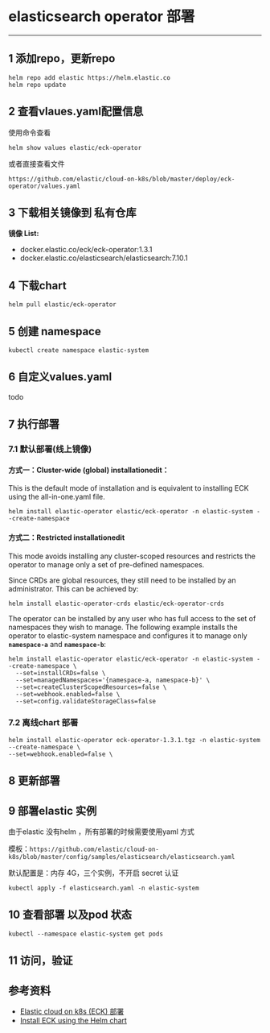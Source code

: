 # elasticsearch operator 部署

----

## 1 添加repo，更新repo

```
helm repo add elastic https://helm.elastic.co
helm repo update
```

## 2 查看vlaues.yaml配置信息
使用命令查看

```
helm show values elastic/eck-operator
```

或者直接查看文件

 ```
 https://github.com/elastic/cloud-on-k8s/blob/master/deploy/eck-operator/values.yaml
 ```

## 3  下载相关镜像到 私有仓库
**镜像 List:**

- docker.elastic.co/eck/eck-operator:1.3.1
- docker.elastic.co/elasticsearch/elasticsearch:7.10.1

## 4 下载chart 

```
helm pull elastic/eck-operator
```

## 5 创建 namespace
```
kubectl create namespace elastic-system
```

## 6 自定义values.yaml

todo 

## 7 执行部署
### 7.1  默认部署(线上镜像)
#### 方式一：Cluster-wide (global) installationedit：

This is the default mode of installation and is equivalent to installing ECK using the all-in-one.yaml file.

```
helm install elastic-operator elastic/eck-operator -n elastic-system --create-namespace
```

#### 方式二：Restricted installationedit
This mode avoids installing any cluster-scoped resources and restricts the operator to manage only a set of pre-defined namespaces.

Since CRDs are global resources, they still need to be installed by an administrator. This can be achieved by:

```
helm install elastic-operator-crds elastic/eck-operator-crds
```

The operator can be installed by any user who has full access to the set of namespaces they wish to manage. The following example installs the operator to elastic-system namespace and configures it to manage only **`namespace-a`** and **`namespace-b`**:

```
helm install elastic-operator elastic/eck-operator -n elastic-system --create-namespace \
  --set=installCRDs=false \
  --set=managedNamespaces='{namespace-a, namespace-b}' \
  --set=createClusterScopedResources=false \
  --set=webhook.enabled=false \
  --set=config.validateStorageClass=false
```


### 7.2 离线chart 部署

```
helm install elastic-operator eck-operator-1.3.1.tgz -n elastic-system --create-namespace \
--set=webhook.enabled=false \
```


## 8 更新部署



## 9 部署elastic 实例
由于elastic 没有helm ，所有部署的时候需要使用yaml 方式

模板：`https://github.com/elastic/cloud-on-k8s/blob/master/config/samples/elasticsearch/elasticsearch.yaml`

默认配置是：内存 4G，三个实例，不开启 secret 认证

```
kubectl apply -f elasticsearch.yaml -n elastic-system
```

##  10 查看部署 以及pod 状态
```
kubectl --namespace elastic-system get pods

```

##  11  访问，验证






## 参考资料
- [Elastic cloud on k8s (ECK) 部署](https://github.com/elastic/cloud-on-k8s)
- [Install ECK using the Helm chart](https://www.elastic.co/guide/en/cloud-on-k8s/1.3/k8s-install-helm.html)



